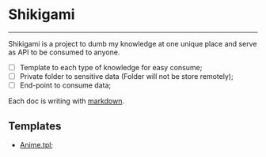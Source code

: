 # Shikigami
---
Shikigami is a project to dumb my knowledge at one unique place and serve as API to be consumed to anyone.

- [ ] Template to each type of knowledge for easy consume;
- [ ] Private folder to sensitive data (Folder will not be store remotely);
- [ ] End-point to consume data;

Each doc is writing with [markdown](src/pt-br/Ciências/Ciências%20da%20computação/Linguagens%20de%20marcação/Markdown.md).
## Templates
- [Anime.tpl](Anime.tpl.md);